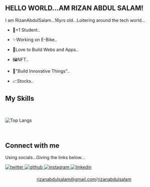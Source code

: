 ## HELLO WORLD...AM RIZAN ABDUL SALAM!
  

 <div align="left">I am RizanAbdulSalam...16yrs old...Loitering around the tech world...</div>  
  

- 💼+1 Student.. 
  

- ✨Working on E-Bike..  
  

- 🤍Love to Build Webs and Apps..


- 🖼️NFT..


- 🎃"Build Innovative Things"..


- 📈Stocks..

  
 ## My Skills 
   
  
  <br>
  
![Top Langs](https://github-readme-stats.vercel.app/api/top-langs/?username=RizanAbdulSalam)


<br/>  


## Connect with me  
 
Using socials...Giving the links below...

<a href="https://twitter.com/rizanabdulsalam" target="_blank">
<img src=https://img.shields.io/badge/twitter-%2300acee.svg?&style=for-the-badge&logo=twitter&logoColor=white alt=twitter style="margin-bottom: 5px;" />
</a>
<a href="https://github.com/RizanAbdulSalam" target="_blank">
<img src=https://img.shields.io/badge/github-%2324292e.svg?&style=for-the-badge&logo=github&logoColor=white alt=github style="margin-bottom: 5px;" />
</a>
<a href="https://instagram.com/rizanabdulsalam" target="_blank">
<img src=https://img.shields.io/badge/instagram-%23000000.svg?&style=for-the-badge&logo=instagram&logoColor=white alt=instagram style="margin-bottom: 5px;" />
</a>  
<a href="https://linkedin.com/in/rizan-abdul-salam-8b5252240/" target="_blank">
<img src=https://img.shields.io/badge/linkedin-%231E77B5.svg?&style=for-the-badge&logo=linkedin&logoColor=white alt=linkedin style="margin-bottom: 5px;" />
  

<br/>  


<br>
<div align="center">
<a href="mailto:rizanabdulsalam@gmail.com">rizanabdulsalam@gmail.com</a>/<a href="https://twitter.com/rizanabdulsalam">rizanabdulsalam</a>
</div>
